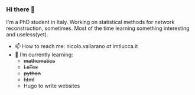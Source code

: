 ### Hi there 👋
I'm a PhD student in Italy. Working on statistical methods for network reconstruction, sometimes.
Most of the time learning something interesting and useless(yet).

- 📫 How to reach me: nicolo.vallarano _at_ imtlucca.it
- 🌱 I’m currently learning:
  - ~~mathematics~~
  - ~~LaTex~~
  - ~~python~~
  - ~~html~~
  - Hugo to write websites


<!--
**nicoloval/nicoloval** is a ✨ _special_ ✨ repository because its `README.md` (this file) appears on your GitHub profile.

Here are some ideas to get you started:

- 🔭 I’m currently working on ...
- 🌱 I’m currently learning ...
- 👯 I’m looking to collaborate on ...
- 🤔 I’m looking for help with ...
- 💬 Ask me about ...
- 📫 How to reach me: ...
- 😄 Pronouns: ...
- ⚡ Fun fact: ...
-->
